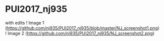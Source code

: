 # PUI2017_nj935
with edits
! Image 1
(https://github.com/nj935/PUI2017_nj935/blob/master/NJ_screenshot1.png)
! Image 2
(https://github.com/nj935/PUI2017_nj935/NJ_screenshot2.png)
